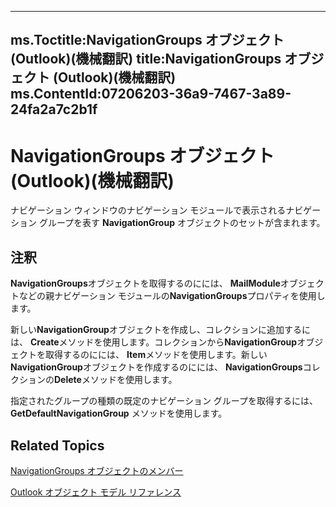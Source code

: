 

---
ms.Toctitle:NavigationGroups オブジェクト (Outlook)(機械翻訳)
title:NavigationGroups オブジェクト (Outlook)(機械翻訳)
ms.ContentId:07206203-36a9-7467-3a89-24fa2a7c2b1f
---
# NavigationGroups オブジェクト (Outlook)(機械翻訳)




ナビゲーション ウィンドウのナビゲーション モジュールで表示されるナビゲーション グループを表す **NavigationGroup** オブジェクトのセットが含まれます。

## 注釈
**NavigationGroups**オブジェクトを取得するのにには、 **MailModule**オブジェクトなどの親ナビゲーション モジュールの**NavigationGroups**プロパティを使用します。



新しい**NavigationGroup**オブジェクトを作成し、コレクションに追加するには、 **Create**メソッドを使用します。コレクションから**NavigationGroup**オブジェクトを取得するのにには、 **Item**メソッドを使用します。新しい**NavigationGroup**オブジェクトを作成するのにには、 **NavigationGroups**コレクションの**Delete**メソッドを使用します。



指定されたグループの種類の既定のナビゲーション グループを取得するには、**GetDefaultNavigationGroup** メソッドを使用します。



## Related Topics

[NavigationGroups オブジェクトのメンバー](c87e7f44-7dc3-ac9d-c0b8-a5c0b60688d3.md)

[Outlook オブジェクト モデル リファレンス](73221b13-d8d8-99b8-3394-b95dbbfd5ddc.md)




